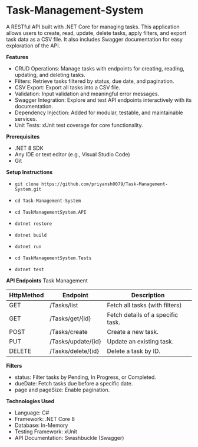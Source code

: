 # Task-Management-System

A RESTful API built with .NET Core for managing tasks. This application allows users to create, read, update, delete tasks, apply filters, and export task data as a CSV file. It also includes Swagger documentation for easy exploration of the API.

**Features**
  - CRUD Operations: Manage tasks with endpoints for creating, reading, updating, and deleting tasks.
  - Filters: Retrieve tasks filtered by status, due date, and pagination.
  - CSV Export: Export all tasks into a CSV file.
  - Validation: Input validation and meaningful error messages.
  - Swagger Integration: Explore and test API endpoints interactively with its documentation.
  - Dependency Injection: Added for modular, testable, and maintainable services.
  - Unit Tests: xUnit test coverage for core functionality.

**Prerequisites**
- .NET 8 SDK
- Any IDE or text editor (e.g., Visual Studio Code)
- Git

**Setup Instructions**
- `git clone https://github.com/priyansh0079/Task-Management-System.git`
- `cd Task-Management-System`

- `cd TaskManagementSystem.API`
- `dotnet restore`
- `dotnet build`
- `dotnet run`

- `cd TaskManagementSystem.Tests`
- `dotnet test`

**API Endpoints**
Task Management

| HttpMethod       | Endpoint       | Description       |
|-----------------|----------------|----------------|
| GET | /Tasks/list  | Fetch all tasks (with filters)  |
| GET	| /Tasks/get/{id}  |Fetch details of a specific task.  |
| POST | /Tasks/create  | Create a new task. |
| PUT | /Tasks/update/{id}  | Update an existing task. |
| DELETE | /Tasks/delete/{id}  | Delete a task by ID.  |


**Filters**
- status: Filter tasks by Pending, In Progress, or Completed.
- dueDate: Fetch tasks due before a specific date.
- page and pageSize: Enable pagination.

**Technologies Used**
- Language: C#
- Framework: .NET Core 8
- Database: In-Memory
- Testing Framework: xUnit
- API Documentation: Swashbuckle (Swagger)

